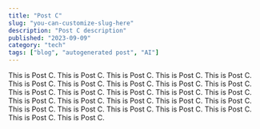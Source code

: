 ```yaml
---
title: "Post C"
slug: "you-can-customize-slug-here"
description: "Post C description"
published: "2023-09-09"
category: "tech"
tags: ["blog", "autogenerated post", "AI"]
---
```


This is Post C.
This is Post C.
This is Post C.
This is Post C.
This is Post C.
This is Post C.
This is Post C.
This is Post C.
This is Post C.
This is Post C.
This is Post C.
This is Post C.
This is Post C.
This is Post C.
This is Post C.
This is Post C.
This is Post C.
This is Post C.
This is Post C.
This is Post C.
This is Post C.
This is Post C.
This is Post C.
This is Post C.
This is Post C.
This is Post C.
This is Post C.
